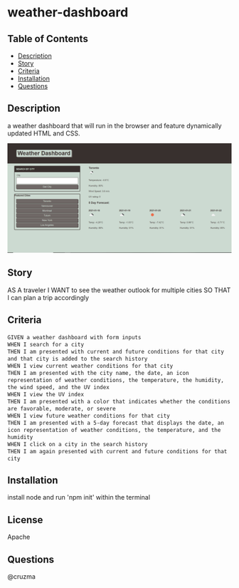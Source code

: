# weather-dashboard
  

  ## Table of Contents
  - [Description](#description)
  - [Story](#Story)
  - [Criteria](#Criteria)
  - [Installation](#installation)
  - [Questions](#questions)

  ## Description
  a weather dashboard that will run in the browser and feature dynamically updated HTML and CSS.

![alt text](./assets/img/weather-dash.PNG)

## Story

AS A traveler
I WANT to see the weather outlook for multiple cities
SO THAT I can plan a trip accordingly

## Criteria

```
GIVEN a weather dashboard with form inputs
WHEN I search for a city
THEN I am presented with current and future conditions for that city and that city is added to the search history
WHEN I view current weather conditions for that city
THEN I am presented with the city name, the date, an icon representation of weather conditions, the temperature, the humidity, the wind speed, and the UV index
WHEN I view the UV index
THEN I am presented with a color that indicates whether the conditions are favorable, moderate, or severe
WHEN I view future weather conditions for that city
THEN I am presented with a 5-day forecast that displays the date, an icon representation of weather conditions, the temperature, and the humidity
WHEN I click on a city in the search history
THEN I am again presented with current and future conditions for that city

```

## Installation
  install node and run 'npm init' within the terminal
  

  ## License
  Apache

  ## Questions
  @cruzma</br>


